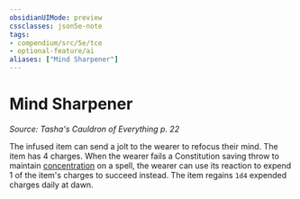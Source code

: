 ```yaml
---
obsidianUIMode: preview
cssclasses: json5e-note
tags:
- compendium/src/5e/tce
- optional-feature/ai
aliases: ["Mind Sharpener"]
---
```

# Mind Sharpener
*Source: Tasha's Cauldron of Everything p. 22* 

The infused item can send a jolt to the wearer to refocus their mind. The item has 4 charges. When the wearer fails a Constitution saving throw to maintain [concentration](../../5e-rules/conditions.md##concentration) on a spell, the wearer can use its reaction to expend 1 of the item's charges to succeed instead. The item regains `1d4` expended charges daily at dawn.